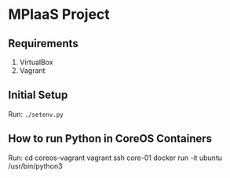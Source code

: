 MPIaaS Project
=================

Requirements
------------
1. VirtualBox
2. Vagrant

Initial Setup
-------------
Run:
`./setenv.py`
	
How to run Python in CoreOS Containers
--------------------------------------
Run:
	cd coreos-vagrant
	vagrant ssh core-01
	docker run -it ubuntu /usr/bin/python3

